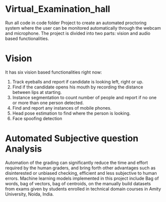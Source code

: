 # Virtual_Examination_hall
Run all code in code folder 
Project to create an automated proctoring system where the user can be monitored automatically through the webcam and microphone. The project is divided into two parts: vision and audio based functionalities.

# Vision
It has six vision based functionalities right now:

1. Track eyeballs and report if candidate is looking left, right or up.
2. Find if the candidate opens his mouth by recording the distance between lips at starting.
3. Instance segmentation to count number of people and report if no one or more than one person detected.
4. Find and report any instances of mobile phones.
5. Head pose estimation to find where the person is looking.
6. Face spoofing detection

# Automated Subjective question Analysis
Automation of the grading can significantly reduce the time and effort required by the human graders, and bring forth other advantages such as disinterested or unbiased checking, efficient and less subjective to human errors. Machine learning models implemented in this project include Bag of words, bag of vectors, bag of centroids, on the manually build datasets from exams given by students enrolled in technical domain courses in Amity University, Noida, India.
